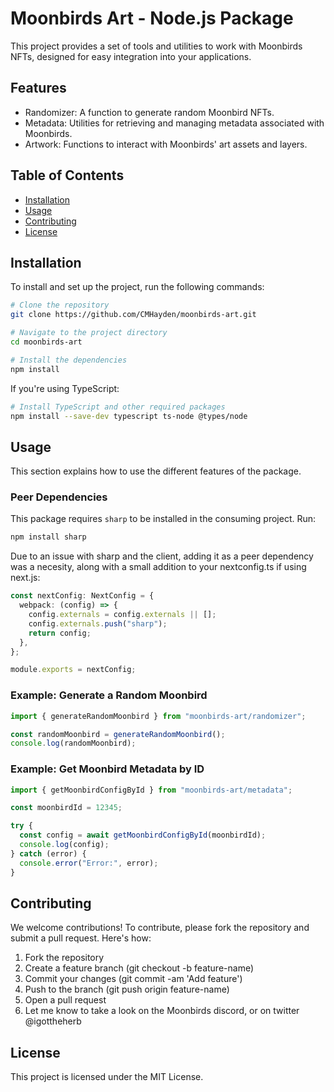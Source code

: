 # Moonbirds Art - Node.js Package

This project provides a set of tools and utilities to work with Moonbirds NFTs, designed for easy integration into your applications.

## Features

- Randomizer: A function to generate random Moonbird NFTs.
- Metadata: Utilities for retrieving and managing metadata associated with Moonbirds.
- Artwork: Functions to interact with Moonbirds' art assets and layers.

## Table of Contents

- [Installation](#installation)
- [Usage](#usage)
- [Contributing](#contributing)
- [License](#license)

## Installation

To install and set up the project, run the following commands:

```bash
# Clone the repository
git clone https://github.com/CMHayden/moonbirds-art.git

# Navigate to the project directory
cd moonbirds-art

# Install the dependencies
npm install
```

If you're using TypeScript:

```bash
# Install TypeScript and other required packages
npm install --save-dev typescript ts-node @types/node
```

## Usage

This section explains how to use the different features of the package.

### Peer Dependencies

This package requires `sharp` to be installed in the consuming project. Run:

```bash
npm install sharp
```

Due to an issue with sharp and the client, adding it as a peer dependency was a necesity, along with a small addition to your nextconfig.ts if using next.js:

```ts
const nextConfig: NextConfig = {
  webpack: (config) => {
    config.externals = config.externals || [];
    config.externals.push("sharp");
    return config;
  },
};

module.exports = nextConfig;
```

### Example: Generate a Random Moonbird

```typescript
import { generateRandomMoonbird } from "moonbirds-art/randomizer";

const randomMoonbird = generateRandomMoonbird();
console.log(randomMoonbird);
```

### Example: Get Moonbird Metadata by ID

```typescript
import { getMoonbirdConfigById } from "moonbirds-art/metadata";

const moonbirdId = 12345;

try {
  const config = await getMoonbirdConfigById(moonbirdId);
  console.log(config);
} catch (error) {
  console.error("Error:", error);
}
```

## Contributing

We welcome contributions! To contribute, please fork the repository and submit a pull request. Here's how:

1. Fork the repository
2. Create a feature branch (git checkout -b feature-name)
3. Commit your changes (git commit -am 'Add feature')
4. Push to the branch (git push origin feature-name)
5. Open a pull request
6. Let me know to take a look on the Moonbirds discord, or on twitter @igottheherb

## License

This project is licensed under the MIT License.
